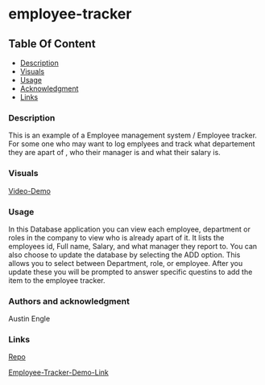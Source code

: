 # employee-tracker


## Table Of Content

- [Description](#Description)
- [Visuals](#Visuals)
- [Usage](#Usage)
- [Acknowledgment](#Authors)
- [Links](#Links)

### Description
This is an example of a Employee management system / Employee tracker. For some one who may want to log emplyees and track what departement they are apart of , who their manager is and what their salary is.

### Visuals

[Video-Demo](https://drive.google.com/file/d/1vW_BtwUoQ0Ile_Cs8MhnWRel34bDDmBw/view?usp=sharing)

### Usage

In this Database application you can view each employee, department or roles in the company to view who is already apart of it. It lists the employees id, Full name, Salary, and what manager they report to. You can also choose to update the database by selecting the ADD option. This allows you to select between Department, role, or employee. After you update these you will be prompted to answer specific questins to add the item to the employee tracker.

### Authors and acknowledgment
Austin Engle


### Links


[Repo](https://github.com/FatherWolf/employee-tracker)

[Employee-Tracker-Demo-Link](https://drive.google.com/file/d/1vW_BtwUoQ0Ile_Cs8MhnWRel34bDDmBw/view?usp=sharing)